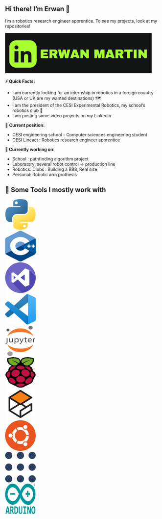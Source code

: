 ## **Hi there! I’m Erwan** 👋

I’m a robotics research engineer apprentice. To see my projects, look at my repositories!

![Untitled](Untitled.png)

**⚡️ Quick Facts:**

- I am currently looking for an internship in robotics in a foreign country (USA or UK are my wanted destinations) 🗺️
- I am the president of the CESI Experimental Robotics, my school’s robotics club 🤖
- I am posting some video projects on my Linkedin

🔄 **Current position:** 

- CESI engineering school - Computer sciences engineering student
- CESI Lineact : Robotics research engineer apprentice

**🦾 Currently working on**:

- School : pathfinding algorithm project
- Laboratory: several robot control → production line
- Robotics: Clubs : Building a BB8, Real size
- Personal: Robotic arm prothesis

## **🚀 Some Tools I mostly work with**
<div>
  <div style="max-width: 20%;max-height: 20%;display: inline-block;">
    <img src="Untitled%201.png" width="100" height="100">
    <img src="Untitled%202.png" width="100" height="100">
    <img src="Untitled%203.png" width="100" height="100">
    <img src="Untitled%204.png" width="100" height="100">
    <img src="Untitled%205.png" width="100" height="100">
    <img src="Untitled%206.png" width="100" height="100">
    <img src="Untitled%207.png" width="100" height="100">
    <img src="Untitled%208.png" width="100" height="100">
    <img src="Untitled%209.png" width="100" height="100">
    <img src="Untitled%2010.png" width="100" height="100">
  </div>
 </div>

<!--
**R1leMargoulin/R1leMargoulin** is a ✨ _special_ ✨ repository because its `README.md` (this file) appears on your GitHub profile.

Here are some ideas to get you started:

- 🔭 I’m currently working on ...
- 🌱 I’m currently learning ...
- 👯 I’m looking to collaborate on ...
- 🤔 I’m looking for help with ...
- 💬 Ask me about ...
- 📫 How to reach me: ...
- 😄 Pronouns: ...
- ⚡ Fun fact: ...
-->
